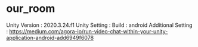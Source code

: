# our_room

Unity Version : 2020.3.24.f1
Unity Setting : 
    Build : android
    Additional Setting 
      : https://medium.com/agora-io/run-video-chat-within-your-unity-application-android-add6949f6078 

